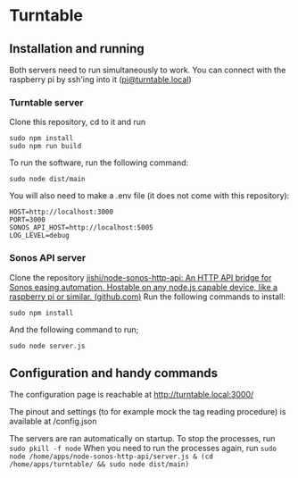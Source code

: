 # Turntable
## Installation and running
Both servers need to run simultaneously to work. You can connect with the raspberry pi by ssh'ing into it (pi@turntable.local)
### Turntable server
Clone this repository, cd to it and run
```
sudo npm install
sudo npm run build
```
To run the software, run the following command:
```
sudo node dist/main
``` 

You will also need to make a .env file (it does not come with this repository):
```
HOST=http://localhost:3000
PORT=3000
SONOS_API_HOST=http://localhost:5005
LOG_LEVEL=debug
```

### Sonos API server
Clone the repository [jishi/node-sonos-http-api: An HTTP API bridge for Sonos easing automation. Hostable on any node.js capable device, like a raspberry pi or similar. (github.com)](https://github.com/jishi/node-sonos-http-api)
Run the following commands to install:
```
sudo npm install
```
And the following command to run;
```
sudo node server.js
```

## Configuration and handy commands
The configuration page is reachable at http://turntable.local:3000/

The pinout and settings (to for example mock the tag reading procedure) is available at /config.json

The servers are ran automatically on startup. To stop the processes, run ```sudo pkill -f node```
When you need to run the processes again, run ```sudo node /home/apps/node-sonos-http-api/server.js & (cd /home/apps/turntable/ && sudo node dist/main)```
